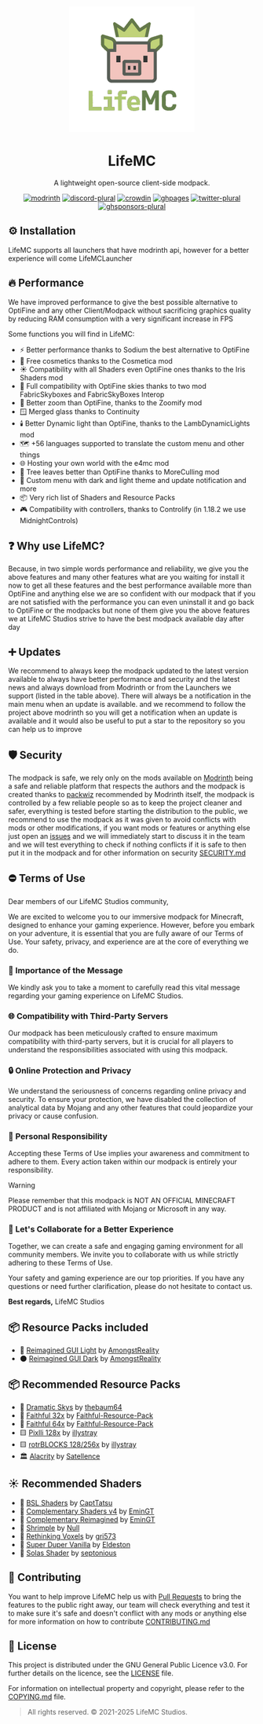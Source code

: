 <p align="center">
  <img src="https://raw.githubusercontent.com/LifeMC-Studios/LifeMC/main/assets/img/lifemc_logo.webp" height="256px"/>
</p>

<h1 align="center">LifeMC</h1>
<p align="center">A lightweight open-source client-side modpack.</p>

<div align="center">

[![modrinth](https://cdn.jsdelivr.net/npm/@intergrav/devins-badges@3/assets/cozy/available/modrinth_64h.png)](https://modrinth.com/modpack/lifemc)
[![discord-plural](https://cdn.jsdelivr.net/npm/@intergrav/devins-badges@3/assets/cozy/social/discord-plural_64h.png)](https://discord.lifemcstudios.cloud)
[![crowdin](https://cdn.jsdelivr.net/npm/@intergrav/devins-badges@3/assets/cozy/translate/crowdin_64h.png)](https://translate.lifemcstudios.cloud)
[![ghpages](https://cdn.jsdelivr.net/npm/@intergrav/devins-badges@3/assets/cozy/documentation/ghpages_64h.png)](https://lifemc-studios.github.io/docs)
[![twitter-plural](https://cdn.jsdelivr.net/npm/@intergrav/devins-badges@3/assets/cozy/social/twitter-plural_64h.png)](https://twitter.com/LifeMCStudios)
[![ghsponsors-plural](https://cdn.jsdelivr.net/npm/@intergrav/devins-badges@3/assets/cozy/donate/ghsponsors-plural_64h.png)](https://github.com/LifeMC-Studios/LifeMC/blob/main/CONTRIBUTING.md)

</div>

## ⚙️ Installation

LifeMC supports all launchers that have modrinth api, however for a better experience will come LifeMCLauncher

## 🔥 Performance

We have improved performance to give the best possible alternative to OptiFine and any other Client/Modpack without sacrificing graphics quality by reducing RAM consumption with a very significant increase in FPS

Some functions you will find in LifeMC:

- ⚡ Better performance thanks to Sodium the best alternative to OptiFine
- 👕 Free cosmetics thanks to the Cosmetica mod
- ☀️ Compatibility with all Shaders even OptiFine ones thanks to the Iris Shaders mod
- 🌅 Full compatibility with OptiFine skies thanks to two mod FabricSkyboxes and FabricSkyBoxes Interop
- 🔭 Better zoom than OptiFine, thanks to the Zoomify mod
- 🪟 Merged glass thanks to Continuity
- 🕯️ Better Dynamic light  than OptiFine, thanks to the LambDynamicLights mod
- 🗺️ +56 languages supported to translate the custom menu and other things
- 🌐 Hosting your own world with the e4mc mod
- 🌳 Tree leaves better than OptiFine thanks to MoreCulling mod
- 🎨 Custom menu with dark and light theme and update notification and more
- 📦 Very rich list of Shaders and Resource Packs
- 🎮 Compatibility with controllers, thanks to Controlify (in 1.18.2 we use MidnightControls)

## ❓ Why use LifeMC?

Because, in two simple words performance and reliability, we give you the above features and many other features what are you waiting for install it now to get all these features and the best performance available more than OptiFine and anything else we are so confident with our modpack that if you are not satisfied with the performance you can even uninstall it and go back to OptiFine or the modpacks but none of them give you the above features we at LifeMC Studios strive to have the best modpack available day after day

## ➕ Updates

We recommend to always keep the modpack updated to the latest version available to always have better performance and security and the latest news and always download from Modrinth or from the Launchers we support (listed in the table above). There will always be a notification in the main menu when an update is available. and we recommend to follow the project above modrinth so you will get a notification when an update is available and it would also be useful to put a star to the repository so you can help us to improve

## 🛡️ Security

The modpack is safe, we rely only on the mods available on [Modrinth](https://modrinth.com) being a safe and reliable platform that respects the authors and the modpack is created thanks to [packwiz](https://github.com/packwiz/packwiz) recommended by Modrinth itself, the modpack is controlled by a few reliable people so as to keep the project cleaner and safer, everything is tested before starting the distribution to the public, we recommend to use the modpack as it was given to avoid conflicts with mods or other modifications, if you want mods or features or anything else just open an [issues](https://github.com/LifeMC-Studios/LifeMC/issues) and we will immediately start to discuss it in the team and we will test everything to check if nothing conflicts if it is safe to then put it in the modpack and for other information on security [SECURITY.md](https://github.com/LifeMC-Studios/LifeMC/blob/main/SECURITY.md)

## ⛔ Terms of Use

Dear members of our LifeMC Studios community,

We are excited to welcome you to our immersive modpack for Minecraft, designed to enhance your gaming experience. However, before you embark on your adventure, it is essential that you are fully aware of our Terms of Use. Your safety, privacy, and experience are at the core of everything we do.

### 📜 Importance of the Message

We kindly ask you to take a moment to carefully read this vital message regarding your gaming experience on LifeMC Studios.

### 🌐 Compatibility with Third-Party Servers

Our modpack has been meticulously crafted to ensure maximum compatibility with third-party servers, but it is crucial for all players to understand the responsibilities associated with using this modpack.

### 🔒 Online Protection and Privacy

We understand the seriousness of concerns regarding online privacy and security. To ensure your protection, we have disabled the collection of analytical data by Mojang and any other features that could jeopardize your privacy or cause confusion.

### 👥 Personal Responsibility

Accepting these Terms of Use implies your awareness and commitment to adhere to them. Every action taken within our modpack is entirely your responsibility.

> [!WARNING]
> Please remember that this modpack is NOT AN OFFICIAL MINECRAFT PRODUCT and is not affiliated with Mojang or Microsoft in any way.

### 🤝 Let's Collaborate for a Better Experience

Together, we can create a safe and engaging gaming environment for all community members. We invite you to collaborate with us while strictly adhering to these Terms of Use.

Your safety and gaming experience are our top priorities. If you have any questions or need further clarification, please do not hesitate to contact us.

**Best regards,**
LifeMC Studios

## 📦 Resource Packs included

- 🌟 [Reimagined GUI Light](https://modrinth.com/resourcepack/reimaginedguilight) by [AmongstReality](https://www.planetminecraft.com/member/amongstreality/)
- 🌑 [Reimagined GUI Dark](https://modrinth.com/resourcepack/reimaginedguidark) by [AmongstReality](https://www.planetminecraft.com/member/amongstreality/)

## 📦 Recommended Resource Packs

- 🎨 [Dramatic Skys](https://modrinth.com/resourcepack/dramatic-skys) by [thebaum64](https://www.planetminecraft.com/member/thebaum64/)
- 🏡 [Faithful 32x](https://modrinth.com/resourcepack/faithful-32x) by [Faithful-Resource-Pack](https://modrinth.com/user/Faithful-Resource-Pack)
- 🏡 [Faithful 64x](https://modrinth.com/resourcepack/faithful-64x) by [Faithful-Resource-Pack](https://modrinth.com/user/Faithful-Resource-Pack)
- 🟨 [Pixlli 128x](https://modrinth.com/resourcepack/pixlli) by [illystray](https://modrinth.com/user/illystray)
- 🟨 [rotrBLOCKS 128/256x](https://modrinth.com/resourcepack/rotrblocks) by [illystray](https://modrinth.com/user/illystray)
- 🏛️ [Alacrity](https://modrinth.com/resourcepack/alacrity) by [Satellence](https://modrinth.com/user/Satellence)

## ☀️ Recommended Shaders

- 🌟 [BSL Shaders](https://modrinth.com/shader/bsl-shaders) by [CaptTatsu](https://bitslablab.com/)
- 🌟 [Complementary Shaders v4](https://modrinth.com/shader/complementary-shaders-v4) by [EminGT](https://www.complementary.dev/)
- 🌟 [Complementary Reimagined](https://modrinth.com/shader/complementary-reimagined) by [EminGT](https://www.complementary.dev/)
- 🌟 [Shrimple](https://modrinth.com/shader/shrimple) by [Null](https://modrinth.com/user/Null)
- 🌟 [Rethinking Voxels](https://modrinth.com/shader/rethinking-voxels) by [gri573](https://modrinth.com/user/gri573)
- 🌟 [Super Duper Vanilla](https://modrinth.com/shader/super-duper-vanilla) by [Eldeston](https://modrinth.com/user/Eldeston)
- 🌟 [Solas Shader](https://modrinth.com/shader/solas-shader) by [septonious](https://modrinth.com/user/septonious)

## 🤝 Contributing

You want to help improve LifeMC help us with [Pull Requests](https://github.com/LifeMC-Studios/LifeMC/pulls) to bring the features to the public right away, our team will check everything and test it to make sure it's safe and doesn't conflict with any mods or anything else for more information on how to contribute [CONTRIBUTING.md](https://github.com/LifeMC-Studios/LifeMC/blob/main/CONTRIBUTING.md)

## 📝 License

This project is distributed under the GNU General Public Licence v3.0. For further details on the licence, see the [LICENSE](https://github.com/LifeMC-Studios/LifeMC/blob/main/LICENSE) file.

For information on intellectual property and copyright, please refer to the [COPYING.md](https://github.com/LifeMC-Studios/LifeMC/blob/main/COPYING.md) file.

> All rights reserved. © 2021-2025 LifeMC Studios.
